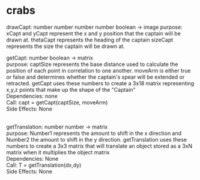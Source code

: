 # crabs
drawCapt: number number number number boolean -> image
purpose: xCapt and yCapt represent the x and y position that the captain will be drawn at.
         thetaCapt represents the heading of the captain
         sizeCapt represents the size the captain will be drawn at.
         

getCapt: number boolean -> matrix <br>
purpose: captSize represents the base distance used to calculate the position of each point in correlation to one another.
         moveArm is either true or false and determines whether the captain's spear will be extended or retracted. 
         getCapt uses these numbers to create a 3x18 matrix representing x,y,z points that make up the shape of the "Captain" <br>
Dependencies: none <br>
Call: capt = getCapt(captSize, moveArm) <br>
Side Effects: None <br><br>

getTranslation: number number -> matrix <br>
purpose: Number1 represents the amount to shift in the x direction and Number2 the amount to shift in the y direction. 
         getTranslation uses these numbers to create a 3x3 matrix that will translate an object stored as a 3xN matrix when it 
         multiplies the object matrix <br>
Dependencies: None <br>
Call: T = getTranslation(dx,dy) <br>
Side Effects: None <br>

